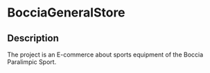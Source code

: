# BocciaGeneralStore

## Description
The project is an E-commerce about sports equipment of the Boccia Paralimpic Sport.
